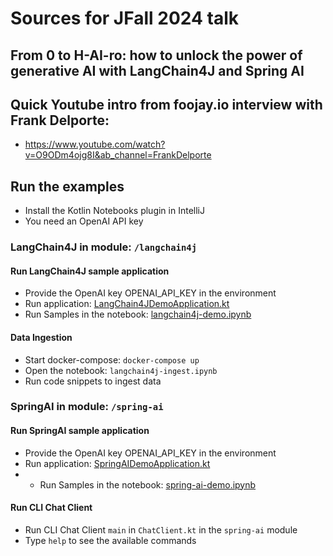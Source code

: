 # Sources for JFall 2024 talk 
## From 0 to H-AI-ro: how to unlock the power of generative AI with LangChain4J and Spring AI
## Quick Youtube intro from foojay.io interview with Frank Delporte:
- https://www.youtube.com/watch?v=O9ODm4ojg8I&ab_channel=FrankDelporte

## Run the examples
- Install the Kotlin Notebooks plugin in IntelliJ
- You need an OpenAI API key

### LangChain4J in module: `/langchain4j`

#### Run LangChain4J sample application
- Provide the OpenAI key OPENAI_API_KEY in the environment
- Run application: [LangChain4JDemoApplication.kt](langchain4j/src/main/kotlin/dev/example/LangChain4JDemoApplication.kt)
- Run Samples in the notebook: [langchain4j-demo.ipynb](langchain4j/langchain4j-demo.ipynb)

#### Data Ingestion
- Start docker-compose: `docker-compose up`
- Open the notebook: `langchain4j-ingest.ipynb`
- Run code snippets to ingest data

### SpringAI in module: `/spring-ai`

#### Run SpringAI sample application
- Provide the OpenAI key OPENAI_API_KEY in the environment
- Run application: [SpringAIDemoApplication.kt](spring-ai/src/main/kotlin/dev/example/SpringAIDemoApplication.kt)
- - Run Samples in the notebook: [spring-ai-demo.ipynb](spring-ai/spring-ai-demo.ipynb)


#### Run CLI Chat Client
- Run CLI Chat Client `main` in `ChatClient.kt` in the `spring-ai` module
- Type `help` to see the available commands
